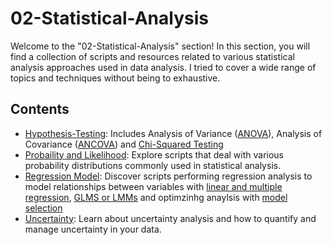 # 02-Statistical-Analysis

Welcome to the "02-Statistical-Analysis" section! In this section, you will find a collection of scripts and resources related to various statistical analysis approaches used in data analysis. I tried to cover a wide range of topics and techniques without being to exhaustive.

## Contents

- [Hypothesis-Testing](Hypothesis-Testing/): Includes Analysis of Variance ([ANOVA](Hypothesis-Testing/ANCOVA/)), Analysis of Covariance ([ANCOVA](Hypothesis-Testing/ANCOVA/)) and [Chi-Squared Testing](Hypothesis-Testing/Chi-Squared/)
- [Probaility and Likelihood](Probability+Likelihood/): Explore scripts that deal with various probability distributions commonly used in statistical analysis.
- [Regression Model](Regression-Models/): Discover scripts performing regression analysis to model relationships between variables with [linear and multiple regression](Regression-Models/linear-regression), [GLMS or LMMs](Regression-Models/glm+lmm) and optimzinhg anaylsis with [model selection](Regression-Models/model-selection)
- [Uncertainty](Uncertainty/): Learn about uncertainty analysis and how to quantify and manage uncertainty in your data.
